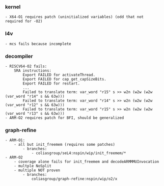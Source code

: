 ### kernel
    - X64-O1 requires patch (uninitialized variables) (odd that not required for -O2)

### l4v
    - mcs fails because incomplete

### decompiler
    - RISCV64-O2 fails:
        SRA instructions:
            Export FAILED for activateThread.
            Export FAILED for cap_get_capSizeBits.
            Export FAILED for restart.
            ...
            Failed to translate term: var_word "r15" s >> w2n (w2w (w2w (var_word "r14" s && 63w)))
            Failed to translate term: var_word "r14" s >> w2n (w2w (w2w (var_word "r12" s && 63w)))
            Failed to translate term: var_word "r15" s >> w2n (w2w (w2w (var_word "r13" s && 63w)))
    - ARM-O2 requires patch for BFI, should be generalized

### graph-refine
    - ARM-O1:
        - all but init_freemem (requires some patches)
            - branches:
                - coliasgroup/seL4:nspin/wip/init_freemem/*
    - ARM-O2
        - coverage alone fails for init_freemem and decodeARMMMUInvocation
        - multple NoSplit
        - multiple NOT proven
            - branches:
                coliasgroup/graph-refine:nspin/wip/o2/x
